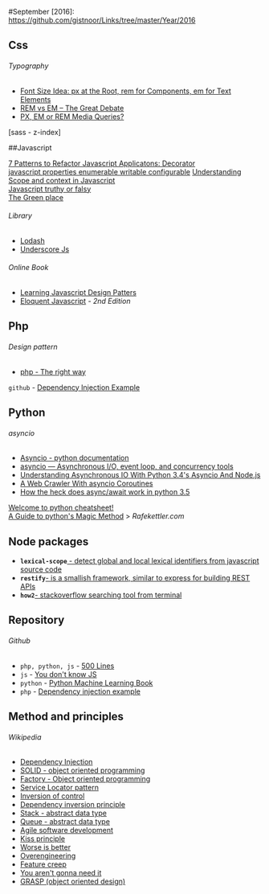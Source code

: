 #September [2016]: https://github.com/gistnoor/Links/tree/master/Year/2016

## Css
###### Typography
* [Font Size Idea: px at the Root, rem for Components, em for Text Elements](https://css-tricks.com/rems-ems/)
* [REM vs EM – The Great Debate](https://zellwk.com/blog/rem-vs-em/)
* [PX, EM or REM Media Queries?](https://zellwk.com/blog/media-query-units/)

[sass - z-index]

##Javascript

[7 Patterns to Refactor Javascript Applicatons: Decorator](http://crushlovely.com/journal/7-patterns-to-refactor-javascript-applications-decorators/)  
[javascript properties enumerable writable configurable](http://arqex.com/967/javascript-properties-enumerable-writable-configurable)
[Understanding Scope and context in Javascript](http://ryanmorr.com/understanding-scope-and-context-in-javascript)  
[Javascript truthy or falsy](http://james.padolsey.com/javascript/truthy-falsey/)  
[The Green place](http://eli.thegreenplace.net/archives/all)  

###### Library  
* [Lodash](https://lodash.com/)
* [Underscore Js](http://underscorejs.org/)

###### Online Book 
* [Learning Javascript Design Patters](https://addyosmani.com/resources/essentialjsdesignpatterns/book/)
* [Eloquent Javascript](http://eloquentjavascript.net/) - _2nd Edition_


## Php
###### Design pattern
* [php - The right way](http://www.phptherightway.com/pages/Design-Patterns.html)
  
`github` - [Dependency Injection Example](https://github.com/daylerees/dependency-injection-example)


## Python
###### asyncio
* [Asyncio - python documentation](https://docs.python.org/3/library/asyncio-eventloop.html)
* [asyncio — Asynchronous I/O, event loop, and concurrency tools](https://pymotw.com/3/asyncio/)
* [Understanding Asynchronous IO With Python 3.4's Asyncio And Node.js](http://sahandsaba.com/understanding-asyncio-node-js-python-3-4.html)
* [A Web Crawler With asyncio Coroutines](http://aosabook.org/en/500L/a-web-crawler-with-asyncio-coroutines.html)
* [How the heck does async/await work in python 3.5](http://www.snarky.ca/how-the-heck-does-async-await-work-in-python-3-5)  
   
[Welcome to python cheatsheet!](https://www.pythonsheets.com/)   
[A Guide to python's Magic Method](http://www.rafekettler.com/magicmethods.htm) > _Rafekettler.com_  


## Node packages
* **`lexical-scope`**[ - detect global and local lexical identifiers from javascript source code](https://www.npmjs.com/package/lexical-scope)  
* **`restify`**[- is a smallish framework, similar to express for building REST APIs](http://restify.com/)  
* **`how2`**[- stackoverflow searching tool from terminal](https://www.npmjs.com/package/how2)

## Repository
###### Github
* `php, python, js` - [500 Lines](https://github.com/aosabook/500lines/)
* `js` - [You don't know JS](https://github.com/getify/You-Dont-Know-JS)
* `python` - [Python Machine Learning Book](https://github.com/rasbt/python-machine-learning-book)
* `php` - [Dependency injection example](https://github.com/daylerees/dependency-injection-example)



## Method and principles
###### Wikipedia
* [Dependency Injection](https://en.wikipedia.org/wiki/Dependency_injection)
* [SOLID - object oriented programming](https://en.wikipedia.org/wiki/SOLID_(object-oriented_design))
* [Factory - Object oriented programming](https://en.wikipedia.org/wiki/Factory_(object-oriented_programming))
* [Service Locator pattern](https://en.wikipedia.org/wiki/Service_locator_pattern)
* [Inversion of control](https://en.wikipedia.org/wiki/Inversion_of_control)  
* [Dependency inversion principle](https://en.wikipedia.org/wiki/Dependency_inversion_principle)  
* [Stack - abstract data type](https://en.wikipedia.org/wiki/Stack_(abstract_data_type))
* [Queue - abstract data type](https://en.wikipedia.org/wiki/Queue_(abstract_data_type))  
* [Agile software development](https://en.wikipedia.org/wiki/Agile_software_development)
* [Kiss principle](https://en.wikipedia.org/wiki/KISS_principle)
* [Worse is better](https://en.wikipedia.org/wiki/Worse_is_better)
* [Overengineering](https://en.wikipedia.org/wiki/Overengineering)
* [Feature creep](https://en.wikipedia.org/wiki/Feature_creep)
* [You aren't gonna need it](https://en.wikipedia.org/wiki/You_aren%27t_gonna_need_it)
* [GRASP (object oriented design)](https://en.wikipedia.org/wiki/GRASP_(object-oriented_design))




